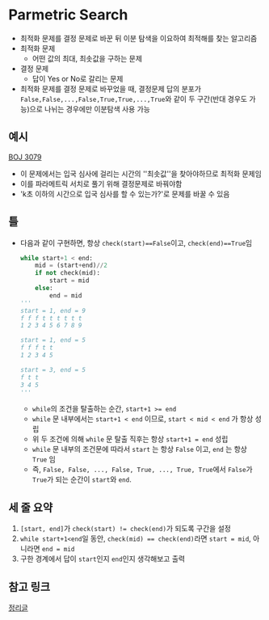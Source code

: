 # Parmetric Search

- 최적화 문제를 결정 문제로 바꾼 뒤 이분 탐색을 이요하여 최적해를 찾는 알고리즘
- 최적화 문제
  - 어떤 값의 최대, 최솟값을 구하는 문제
- 결정 문제
  - 답이 Yes or No로 갈리는 문제
- 최적화 문제를 결정 문제로 바꾸었을 때, 결정문제 답의 분포가` False,False,...,False,True,True,...,True`와 같이 두 구간(반대 경우도 가능)으로 나뉘는 경우에만 이분탐색 사용 가능



## 예시

[BOJ 3079](http://boj.kr/3079)

- 이 문제에서는 입국 심사에 걸리는 시간의 ''최솟값''을 찾아야하므로 최적화 문제임
- 이를 파라메트릭 서치로 풀기 위해 결정문제로 바꿔야함
- 'k초 이하의 시간으로 입국 심사를 할 수 있는가?'로 문제를 바꿀 수 있음



## 틀

- 다음과 같이 구현하면, 항상 `check(start)==False`이고, `check(end)==True`임

  ```python
  while start+1 < end:
      mid = (start+end)//2
      if not check(mid): 
          start = mid
      else: 
          end = mid
  '''
  start = 1, end = 9
  f f f t t t t t t
  1 2 3 4 5 6 7 8 9
  
  start = 1, end = 5
  f f f t t 
  1 2 3 4 5
  
  start = 3, end = 5
  f t t 
  3 4 5
  '''
  ```

  - `while`의 조건을 탈출하는 순간, `start+1 >= end`
  - `while` 문 내부에서는 `start+1 < end` 이므로, `start < mid < end` 가 항상 성립
  - 위 두 조건에 의해 `while` 문 탈출 직후는 항상 `start+1 = end` 성립
  - `while` 문 내부의 조건문에 따라서 `start` 는 항상 `False` 이고, `end` 는 항상 `True` 임
  - 즉, `False, False, ..., False, True, ..., True, True`에서 `False`가 `True`가 되는 순간이 `start`와 `end`.



## 세 줄 요약

1. `[start, end]`가 `check(start) != check(end)`가 되도록 구간을 설정
2. `while start+1<end`일 동안, `check(mid) == check(end)`라면 `start = mid`, 아니라면 `end = mid`
3. 구한 경계에서 답이 `start`인지 `end`인지 생각해보고 출력



## 참고 링크

[정리글](https://www.acmicpc.net/blog/view/109)

